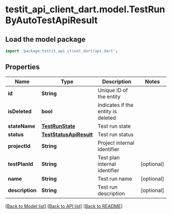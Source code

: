 # testit_api_client_dart.model.TestRunByAutoTestApiResult

## Load the model package
```dart
import 'package:testit_api_client_dart/api.dart';
```

## Properties
Name | Type | Description | Notes
------------ | ------------- | ------------- | -------------
**id** | **String** | Unique ID of the entity | 
**isDeleted** | **bool** | Indicates if the entity is deleted | 
**stateName** | [**TestRunState**](TestRunState.md) | Test run state | 
**status** | [**TestStatusApiResult**](TestStatusApiResult.md) | Test run status | 
**projectId** | **String** | Project internal identifier | 
**testPlanId** | **String** | Test plan internal identifier | [optional] 
**name** | **String** | Test run name | [optional] 
**description** | **String** | Test run description | [optional] 

[[Back to Model list]](../README.md#documentation-for-models) [[Back to API list]](../README.md#documentation-for-api-endpoints) [[Back to README]](../README.md)


